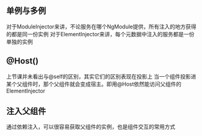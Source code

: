 ## 单例与多例
对于ModuleInjector来讲，不论服务在哪个NgModule提供，所有注入的地方获得的都是同一份实例
对于ElementInjector来讲，每个元数据中注入的服务都是一份单独的实例


## @Host()
上节课并未看出与@self的区别，其实它们的区别表现在投影上
当一个组件投影进某个父组件时，那个父组件就会变成宿主。即用@Host依然能访问父组件的ElementInjector

## 注入父组件
通过依赖注入，可以很容易获取父组件的实例，也是组件交互的常用方式
